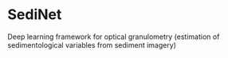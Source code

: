 # SediNet
Deep learning framework for optical granulometry (estimation of sedimentological variables from sediment imagery)
